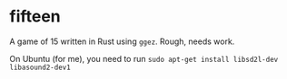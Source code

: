 # fifteen

A game of 15 written in Rust using `ggez`. Rough, needs work.

On Ubuntu (for me), you need to run `sudo apt-get install libsd2l-dev libasound2-dev1`
